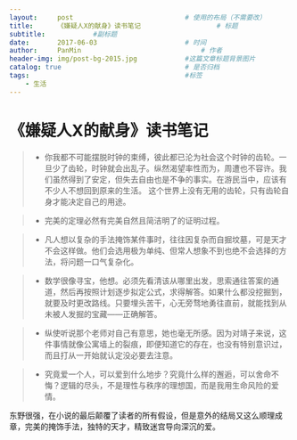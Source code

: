 ```yaml
---
layout:     post                            # 使用的布局（不需要改）
title:      《嫌疑人X的献身》读书笔记                   # 标题
subtitle:            #副标题
date:       2017-06-03                      # 时间
author:     PanMin                              # 作者
header-img: img/post-bg-2015.jpg            #这篇文章标题背景图片
catalog: true                               # 是否归档
tags:                                       #标签
    - 生活
---
```


# 《嫌疑人X的献身》读书笔记
> * 你我都不可能摆脱时钟的束缚，彼此都已沦为社会这个时钟的齿轮。一旦少了齿轮，时钟就会出乱子。纵然渴望率性而为，周遭也不容许。我们虽然得到了安定，但失去自由也是不争的事实。在游民当中，应该有不少人不想回到原来的生活。 这个世界上没有无用的齿轮，只有齿轮自身才能决定自己的用途。 

> * 完美的定理必然有完美自然且简洁明了的证明过程。

> * 凡人想以复杂的手法掩饰某件事时，往往因复杂而自掘坟墓，可是天才不会这样做。他们会选用极为单纯、但常人想象不到也绝不会选择的方法，将问题一口气复杂化。

> * 数学很像寻宝，他想。必须先看清该从哪里出发，思索通往答案的通道，然后再按照计划逐步拟定公式，求得解答。如果什么都没挖掘到，就要及时更改路线。只要埋头苦干，心无旁骛地勇往直前，就能找到从未被人发掘的宝藏——正确解答。

> * 纵使听说那个老师对自己有意思，她也毫无所感。因为对靖子来说，这件事情就像公寓墙上的裂痕，即便知道它的存在，也没有特别意识过，而且打从一开始就认定没必要去注意。

> * 究竟爱一个人，可以爱到什么地步？究竟什么样的邂逅，可以舍命不悔？逻辑的尽头，不是理性与秩序的理想国，而是我用生命风险的爱情。

东野很强，在小说的最后颠覆了读者的所有假设，但是意外的结局又这么顺理成章，完美的掩饰手法，独特的天才，精致迷宫导向深沉的爱。